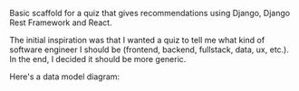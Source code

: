 Basic scaffold for a quiz that gives recommendations using Django, Django Rest Framework and React.

The initial inspiration was that I wanted a quiz to tell me what kind of software engineer I should be (frontend, backend, fullstack, data, ux, etc.). In the end, I decided it should be more generic.

Here's a data model diagram:
